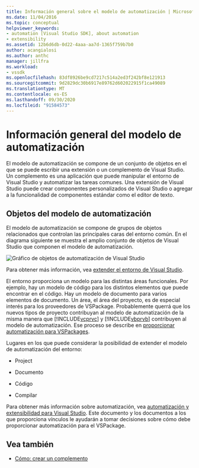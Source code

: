 ```yaml
---
title: Información general sobre el modelo de automatización | Microsoft Docs
ms.date: 11/04/2016
ms.topic: conceptual
helpviewer_keywords:
- automation [Visual Studio SDK], about automation
- extensibility
ms.assetid: 12b6d6db-0d22-4aaa-aa7d-1365f759b7b0
author: acangialosi
ms.author: anthc
manager: jillfra
ms.workload:
- vssdk
ms.openlocfilehash: 83df8926be9cd7217c514a2ed3f242bf8e121913
ms.sourcegitcommit: 9d2829dc30b6917e89762d602022915f1ca49089
ms.translationtype: MT
ms.contentlocale: es-ES
ms.lasthandoff: 09/30/2020
ms.locfileid: "91584573"
---
```

# <a name="automation-model-overview"></a>Información general del modelo de automatización
El modelo de automatización se compone de un conjunto de objetos en el que se puede escribir una extensión o un complemento de Visual Studio. Un complemento es una aplicación que puede manipular el entorno de Visual Studio y automatizar las tareas comunes. Una extensión de Visual Studio puede crear componentes personalizados de Visual Studio o agregar a la funcionalidad de componentes estándar como el editor de texto.

## <a name="objects-in-the-automation-model"></a>Objetos del modelo de automatización
 El modelo de automatización se compone de grupos de objetos relacionados que controlan las principales caras del entorno común. En el diagrama siguiente se muestra el amplio conjunto de objetos de Visual Studio que componen el modelo de automatización.

 ![Gráfico de objetos de automatización de Visual Studio](../../extensibility/internals/media/vsvisualstudioautomationobjectchart.gif "vsVisualStudioAutomationObjectChart")

 Para obtener más información, vea [extender el entorno de Visual Studio](/previous-versions/esk3eey8(v=vs.140)).

 El entorno proporciona un modelo para las distintas áreas funcionales. Por ejemplo, hay un modelo de código para los distintos elementos que puede encontrar en el código. Hay un modelo de documento para varios elementos de documento. Un área, el área del proyecto, es de especial interés para los proveedores de VSPackage. Probablemente querrá que los nuevos tipos de proyecto contribuyan al modelo de automatización de la misma manera que [!INCLUDE[vcprvc](../../code-quality/includes/vcprvc_md.md)] y [!INCLUDE[vbprvb](../../code-quality/includes/vbprvb_md.md)] contribuyen al modelo de automatización. Ese proceso se describe en [proporcionar automatización para VSPackages](../../extensibility/internals/providing-automation-for-vspackages.md).

 Lugares en los que puede considerar la posibilidad de extender el modelo de automatización del entorno:

- Project

- Documento

- Código

- Compilar

Para obtener más información sobre automatización, vea [automatización y extensibilidad para Visual Studio](../../vs-2015/extensibility/extensibility-in-visual-studio.md?view=vs-2015&preserve-view=true). Este documento y los documentos a los que proporciona vínculos le ayudarán a tomar decisiones sobre cómo debe proporcionar automatización para el VSPackage.

## <a name="see-also"></a>Vea también
- [Cómo: crear un complemento](/previous-versions/80493a3w(v=vs.140))